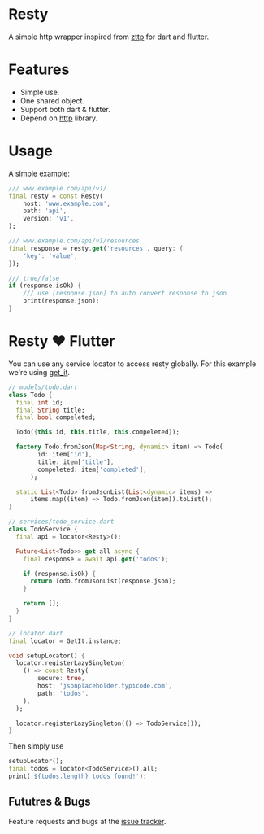 # Resty

A simple http wrapper inspired from [zttp](https://github.com/kitetail/zttp) for dart and flutter.

# Features

- Simple use.
- One shared object.
- Support both dart & flutter.
- Depend on [http](https://pub.dev/packages/http) library.

# Usage

A simple example:

```dart
/// www.example.com/api/v1/
final resty = const Resty(
    host: 'www.example.com',
    path: 'api',
    version: 'v1',
);

/// www.example.com/api/v1/resources
final response = resty.get('resources', query: {
    'key': 'value',
});

/// true/false
if (response.isOk) {
    /// use [response.json] to auto convert response to json
    print(response.json);
}
```

# Resty ❤️ Flutter

You can use any service locator to access resty globally.
For this example we're using [get_it](https://pub.dev/packages/get_it).

```dart
// models/todo.dart
class Todo {
  final int id;
  final String title;
  final bool compeleted;

  Todo({this.id, this.title, this.compeleted});

  factory Todo.fromJson(Map<String, dynamic> item) => Todo(
        id: item['id'],
        title: item['title'],
        compeleted: item['completed'],
      );

  static List<Todo> fromJsonList(List<dynamic> items) =>
      items.map((item) => Todo.fromJson(item)).toList();
}

// services/todo_service.dart
class TodoService {
  final api = locator<Resty>();

  Future<List<Todo>> get all async {
    final response = await api.get('todos');

    if (response.isOk) {
      return Todo.fromJsonList(response.json);
    }

    return [];
  }
}

// locator.dart
final locator = GetIt.instance;

void setupLocator() {
  locator.registerLazySingleton(
    () => const Resty(
        secure: true,
        host: 'jsonplaceholder.typicode.com',
        path: 'todos',
    ),
  );

  locator.registerLazySingleton(() => TodoService());
}
```

Then simply use

```dart
setupLocator();
final todos = locator<TodoService>().all;
print('${todos.length} todos found!');
```

## Fututres & Bugs

Feature requests and bugs at the [issue tracker](https://github.com/hsul4n/dart-resty).
